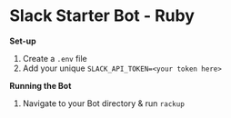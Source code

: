# Slack Starter Bot - Ruby

**Set-up**
1. Create a `.env` file
2. Add your unique `SLACK_API_TOKEN=<your token here>`

**Running the Bot**
1. Navigate to your Bot directory & run `rackup`
